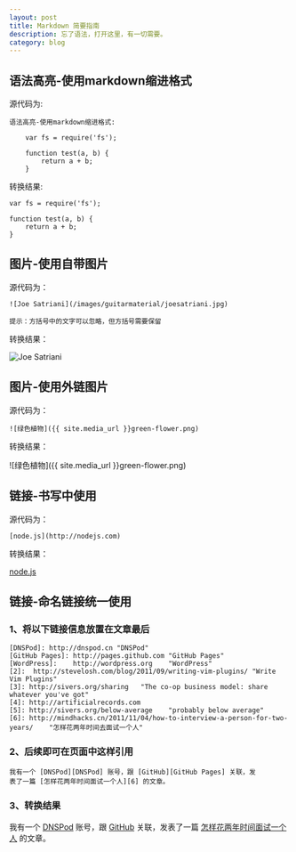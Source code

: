 ```yaml
---
layout: post
title: Markdown 简要指南
description: 忘了语法，打开这里，有一切需要。
category: blog
---
```



## 语法高亮-使用markdown缩进格式

源代码为:

```
语法高亮-使用markdown缩进格式:

    var fs = require('fs');
    
    function test(a, b) {
        return a + b;
    }
```

转换结果:

    var fs = require('fs');
    
    function test(a, b) {
        return a + b;
    }
    

## 图片-使用自带图片

源代码为：

```
![Joe Satriani](/images/guitarmaterial/joesatriani.jpg)

提示：方括号中的文字可以忽略，但方括号需要保留
```

转换结果：

![Joe Satriani](/images/guitarmaterial/joesatriani.jpg)


## 图片-使用外链图片

源代码为：

```
![绿色植物]({{ site.media_url }}green-flower.png)
```

转换结果：

![绿色植物]({{ site.media_url }}green-flower.png)


## 链接-书写中使用

源代码为：

```
[node.js](http://nodejs.com)
```

转换结果：

[node.js](http://nodejs.com)


## 链接-命名链接统一使用

### 1、将以下链接信息放置在文章最后

    [DNSPod]: http://dnspod.cn "DNSPod"
    [GitHub Pages]: http://pages.github.com "GitHub Pages"
    [WordPress]:    http://wordpress.org    "WordPress"
    [2]:  http://stevelosh.com/blog/2011/09/writing-vim-plugins/ "Write Vim Plugins"
    [3]: http://sivers.org/sharing   "The co-op business model: share whatever you've got"
    [4]: http://artificialrecords.com
    [5]: http://sivers.org/below-average    "probably below average"
    [6]: http://mindhacks.cn/2011/11/04/how-to-interview-a-person-for-two-years/    "怎样花两年时间去面试一个人"

### 2、后续即可在页面中这样引用

    我有一个 [DNSPod][DNSPod] 账号，跟 [GitHub][GitHub Pages] 关联，发
    表了一篇 [怎样花两年时间面试一个人][6] 的文章。

### 3、转换结果

我有一个 [DNSPod][DNSPod] 账号，跟 [GitHub][GitHub Pages] 关联，发表了一篇 [怎样花两年时间面试一个人][6] 的文章。



[DNSPod]: http://dnspod.cn "DNSPod"
[GitHub Pages]: http://pages.github.com "GitHub Pages"
[WordPress]:    http://wordpress.org    "WordPress"
[2]:  http://stevelosh.com/blog/2011/09/writing-vim-plugins/ "Write Vim Plugins"
[3]: http://sivers.org/sharing   "The co-op business model: share whatever you've got"
[4]: http://artificialrecords.com
[5]: http://sivers.org/below-average    "probably below average"
[6]: http://mindhacks.cn/2011/11/04/how-to-interview-a-person-for-two-years/    "怎样花两年时间去面试一个人"

